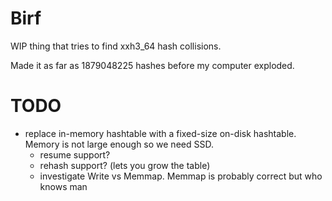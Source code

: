 # Birf

WIP thing that tries to find xxh3_64 hash collisions.

Made it as far as 1879048225 hashes before my computer exploded.

# TODO

- replace in-memory hashtable with a fixed-size on-disk hashtable. Memory is not large enough so we need SSD.
  - resume support?
  - rehash support? (lets you grow the table)
  - investigate Write vs Memmap. Memmap is probably correct but who knows man
